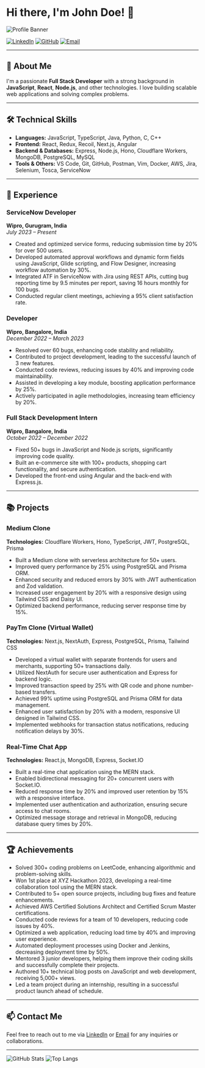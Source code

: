 # Hi there, I'm John Doe! 👋

![Profile Banner](https://via.placeholder.com/1000x300)

[![LinkedIn](https://img.shields.io/badge/LinkedIn-blue?style=for-the-badge&logo=linkedin)](https://linkedin.com/in/johndoe) 
[![GitHub](https://img.shields.io/badge/GitHub-black?style=for-the-badge&logo=github)](https://github.com/johndoe) 
[![Email](https://img.shields.io/badge/Email-red?style=for-the-badge&logo=gmail)](mailto:john.doe@example.com)

---

## 🚀 About Me
I'm a passionate **Full Stack Developer** with a strong background in **JavaScript**, **React**, **Node.js**, and other technologies. I love building scalable web applications and solving complex problems.

---

## 🛠️ Technical Skills
- **Languages:** JavaScript, TypeScript, Java, Python, C, C++
- **Frontend:** React, Redux, Recoil, Next.js, Angular
- **Backend & Databases:** Express, Node.js, Hono, Cloudflare Workers, MongoDB, PostgreSQL, MySQL
- **Tools & Others:** VS Code, Git, GitHub, Postman, Vim, Docker, AWS, Jira, Selenium, Tosca, ServiceNow

---

## 💼 Experience

### ServiceNow Developer
**Wipro, Gurugram, India**  
*July 2023 – Present*
- Created and optimized service forms, reducing submission time by 20% for over 500 users.
- Developed automated approval workflows and dynamic form fields using JavaScript, Glide scripting, and Flow Designer, increasing workflow automation by 30%.
- Integrated ATF in ServiceNow with Jira using REST APIs, cutting bug reporting time by 9.5 minutes per report, saving 16 hours monthly for 100 bugs.
- Conducted regular client meetings, achieving a 95% client satisfaction rate.

### Developer
**Wipro, Bangalore, India**  
*December 2022 – March 2023*
- Resolved over 60 bugs, enhancing code stability and reliability.
- Contributed to project development, leading to the successful launch of 3 new features.
- Conducted code reviews, reducing issues by 40% and improving code maintainability.
- Assisted in developing a key module, boosting application performance by 25%.
- Actively participated in agile methodologies, increasing team efficiency by 20%.

### Full Stack Development Intern
**Wipro, Bangalore, India**  
*October 2022 – December 2022*
- Fixed 50+ bugs in JavaScript and Node.js scripts, significantly improving code quality.
- Built an e-commerce site with 100+ products, shopping cart functionality, and secure authentication.
- Developed the front-end using Angular and the back-end with Express.js.

---

## 📚 Projects

### Medium Clone
**Technologies:** Cloudflare Workers, Hono, TypeScript, JWT, PostgreSQL, Prisma  
- Built a Medium clone with serverless architecture for 50+ users.
- Improved query performance by 25% using PostgreSQL and Prisma ORM.
- Enhanced security and reduced errors by 30% with JWT authentication and Zod validation.
- Increased user engagement by 20% with a responsive design using Tailwind CSS and Daisy UI.
- Optimized backend performance, reducing server response time by 15%.

### PayTm Clone (Virtual Wallet)
**Technologies:** Next.js, NextAuth, Express, PostgreSQL, Prisma, Tailwind CSS  
- Developed a virtual wallet with separate frontends for users and merchants, supporting 50+ transactions daily.
- Utilized NextAuth for secure user authentication and Express for backend logic.
- Improved transaction speed by 25% with QR code and phone number-based transfers.
- Achieved 99% uptime using PostgreSQL and Prisma ORM for data management.
- Enhanced user satisfaction by 20% with a modern, responsive UI designed in Tailwind CSS.
- Implemented webhooks for transaction status notifications, reducing notification delays by 30%.

### Real-Time Chat App
**Technologies:** React.js, MongoDB, Express, Socket.IO  
- Built a real-time chat application using the MERN stack.
- Enabled bidirectional messaging for 20+ concurrent users with Socket.IO.
- Reduced response time by 20% and improved user retention by 15% with a responsive interface.
- Implemented user authentication and authorization, ensuring secure access to chat rooms.
- Optimized message storage and retrieval in MongoDB, reducing database query times by 20%.

---

## 🏆 Achievements

- Solved 300+ coding problems on LeetCode, enhancing algorithmic and problem-solving skills.
- Won 1st place at XYZ Hackathon 2023, developing a real-time collaboration tool using the MERN stack.
- Contributed to 5+ open source projects, including bug fixes and feature enhancements.
- Achieved AWS Certified Solutions Architect and Certified Scrum Master certifications.
- Conducted code reviews for a team of 10 developers, reducing code issues by 40%.
- Optimized a web application, reducing load time by 40% and improving user experience.
- Automated deployment processes using Docker and Jenkins, decreasing deployment time by 50%.
- Mentored 3 junior developers, helping them improve their coding skills and successfully complete their projects.
- Authored 10+ technical blog posts on JavaScript and web development, receiving 5,000+ views.
- Led a team project during an internship, resulting in a successful product launch ahead of schedule.

---

## 📫 Contact Me
Feel free to reach out to me via [LinkedIn](https://linkedin.com/in/johndoe) or [Email](mailto:john.doe@example.com) for any inquiries or collaborations.

---

![GitHub Stats](https://github-readme-stats.vercel.app/api?username=johndoe&show_icons=true&theme=radical)
![Top Langs](https://github-readme-stats.vercel.app/api/top-langs/?username=johndoe&layout=compact&theme=radical)
